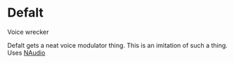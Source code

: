 # Defalt
 Voice wrecker

Defalt gets a neat voice modulator thing.
This is an imitation of such a thing.
Uses [NAudio](https://github.com/naudio/NAudio)